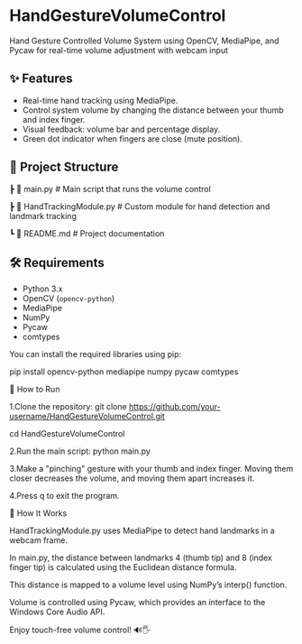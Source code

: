 # HandGestureVolumeControl
Hand Gesture Controlled Volume System using OpenCV, MediaPipe, and Pycaw for real-time volume adjustment with webcam input

## ✨ Features

- Real-time hand tracking using MediaPipe.
- Control system volume by changing the distance between your thumb and index finger.
- Visual feedback: volume bar and percentage display.
- Green dot indicator when fingers are close (mute position).

## 📁 Project Structure

┣ 📜 main.py # Main script that runs the volume control

┣ 📜 HandTrackingModule.py # Custom module for hand detection and landmark tracking

┗ 📜 README.md # Project documentation

## 🛠️ Requirements

- Python 3.x
- OpenCV (`opencv-python`)
- MediaPipe
- NumPy
- Pycaw
- comtypes

You can install the required libraries using pip:

pip install opencv-python mediapipe numpy pycaw comtypes

🚀 How to Run

1.Clone the repository:
git clone https://github.com/your-username/HandGestureVolumeControl.git

cd HandGestureVolumeControl

2.Run the main script:
python main.py

3.Make a "pinching" gesture with your thumb and index finger. Moving them closer decreases the volume, and moving them apart increases it.

4.Press q to exit the program.

🧠 How It Works

HandTrackingModule.py uses MediaPipe to detect hand landmarks in a webcam frame.

In main.py, the distance between landmarks 4 (thumb tip) and 8 (index finger tip) is calculated using the Euclidean distance formula.

This distance is mapped to a volume level using NumPy’s interp() function.

Volume is controlled using Pycaw, which provides an interface to the Windows Core Audio API.

Enjoy touch-free volume control! 🔊🖐️
